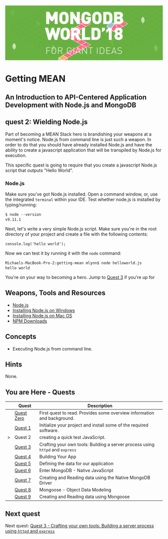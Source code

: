 ![MongoDB](../images/header.png "MongoDB")
# Getting MEAN
## An Introduction to API-Centered Application Development with Node.js and MongoDB

## quest 2: Wielding Node.js

Part of becoming a MEAN Stack hero is brandishing your weapons at a moment's notice.  Node.js from command line is just 
such a weapon.  In order to do that you should have already installed Node.js and have the ability to create a 
javascript application that will be transpiled by Node.js for execution.  

This specific quest is going to require that you create a javascript Node.js script that outputs "Hello World".

### Node.js

Make sure you've got Node.js installed.  Open a command window, or, use the integrated `terminal` within 
your IDE.  Test whether node.js is installed by typing/running:

```
$ node --version
v9.11.1
```

Next, let's write a very simple Node.js script.  Make sure you're in the root directory of your project and create a 
file with the following contents:

```
console.log('hello world');
```
Now we can test it by running it with the `node` command:

```
Michaels-MacBook-Pro-2:getting-mean mlynn$ node helloworld.js
hello world
```

You're on your way to becoming a hero.  Jump to [Quest 3](../workshop/quest3.md) if you're up for

## Weapons, Tools and Resources

* [Node.js](https://nodejs.org)
* [Installing Node.js on Windows](https://nodesource.com/blog/installing-nodejs-tutorial-windows/)
* [Installing Node.js on Mac OS](https://nodesource.com/blog/installing-nodejs-tutorial-mac-os-x/)
* [NPM Downloads](https://mongodb.com/download)

## Concepts

* Executing Node.js from command line.

## Hints

None.
## You are Here - Quests
|  | Quest | Description |
|--|-------|-------------|
|  |[Quest Zero](./quest0.md) | First quest to read.  Provides some overview information and background. |
|  |[Quest 1](./quest1.md) | Initialize your project and install some of the required software. |
| > |Quest 2 | creating a quick test JavaScript. |
|  |[Quest 3 ](./quest3.md) | Crafting your own tools: Building a server process using `httpd` and `express` |
|  |[Quest 4 ](./quest4.md) | Building Your App |
|  |[Quest 5 ](./quest5.md) | Defining the data for our application |
|  |[Quest 6 ](./quest6.md) | Enter MongoDB - Native JavaScript  |
|  |[Quest 7](./quest7.md) | Creating and Reading data using the Native MongoDB Driver |
| | [Quest 8](./quest8.md) | Mongoose - Object Data Modeling |
| | [Quest 9](./quest9.md) | Creating and Reading data using Mongoose  |



## Next quest

Next quest: [Quest 3 - Crafting your own tools: Building a server process using `httpd` and `express` ](./quest3.md)
